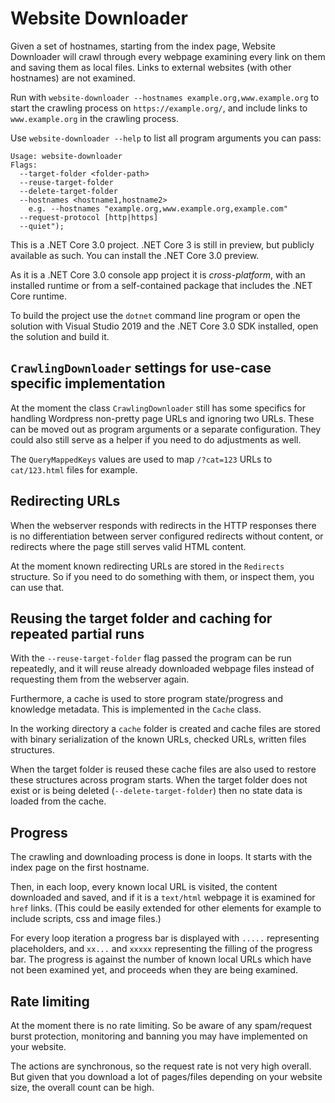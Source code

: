 # Website Downloader

Given a set of hostnames, starting from the index page, Website Downloader will crawl through every webpage examining every link on them and saving them as local files. Links to external websites (with other hostnames) are not examined.

Run with `website-downloader --hostnames example.org,www.example.org` to start the crawling process on `https://example.org/`, and include links to `www.example.org` in the crawling process.

Use `website-downloader --help` to list all program arguments you can pass:

```
Usage: website-downloader
Flags:
  --target-folder <folder-path>
  --reuse-target-folder
  --delete-target-folder
  --hostnames <hostname1,hostname2>
    e.g. --hostnames "example.org,www.example.org,example.com"
  --request-protocol [http|https]
  --quiet");
```

This is a .NET Core 3.0 project. .NET Core 3 is still in preview, but publicly available as such. You can install the .NET Core 3.0 preview.

As it is a .NET Core 3.0 console app project it is *cross-platform*, with an installed runtime or from a self-contained package that includes the .NET Core runtime.

To build the project use the `dotnet` command line program or open the solution with Visual Studio 2019 and the .NET Core 3.0 SDK installed, open the solution and build it.

## `CrawlingDownloader` settings for use-case specific implementation

At the moment the class `CrawlingDownloader` still has some specifics for handling Wordpress non-pretty page URLs and ignoring two URLs. These can be moved out as program arguments or a separate configuration. They could also still serve as a helper if you need to do adjustments as well.

The `QueryMappedKeys` values are used to map `/?cat=123` URLs to `cat/123.html` files for example.

## Redirecting URLs

When the webserver responds with redirects in the HTTP responses there is no differentiation between server configured redirects without content, or redirects where the page still serves valid HTML content.

At the moment known redirecting URLs are stored in the `Redirects` structure. So if you need to do something with them, or inspect them, you can use that.

## Reusing the target folder and caching for repeated partial runs

With the `--reuse-target-folder` flag passed the program can be run repeatedly, and it will reuse already downloaded webpage files instead of requesting them from the webserver again.

Furthermore, a cache is used to store program state/progress and knowledge metadata. This is implemented in the `Cache` class.

In the working directory a `cache` folder is created and cache files are stored with binary serialization of the known URLs, checked URLs, written files structures.

When the target folder is reused these cache files are also used to restore these structures across program starts. When the target folder does not exist or is being deleted (`--delete-target-folder`) then no state data is loaded from the cache.

## Progress

The crawling and downloading process is done in loops. It starts with the index page on the first hostname.

Then, in each loop, every known local URL is visited, the content downloaded and saved, and if it is a `text/html` webpage it is examined for `href` links. (This could be easily extended for other elements for example to include scripts, css and image files.)

For every loop iteration a progress bar is displayed with `.....` representing placeholders, and `xx...` and `xxxxx` representing the filling of the progress bar. The progress is against the number of known local URLs which have not been examined yet, and proceeds when they are being examined.

## Rate limiting

At the moment there is no rate limiting. So be aware of any spam/request burst protection, monitoring and banning you may have implemented on your website.

The actions are synchronous, so the request rate is not very high overall. But given that you download a lot of pages/files depending on your website size, the overall count can be high.
